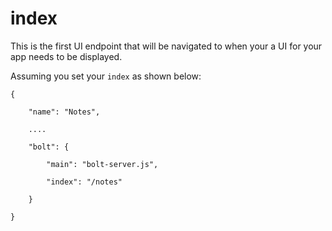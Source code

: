# index

This is the first UI endpoint that will be navigated to when your a UI for your app needs to be displayed.

Assuming you set your `index` as shown below:

`{`

`    "name": "Notes",`

`    ....`

`    "bolt": {`

`        "main": "bolt-server.js",`

`        "index": "/notes"`

`    }`

`}`

